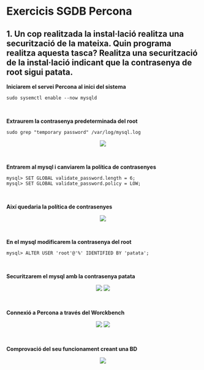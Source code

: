 # Exercicis SGDB Percona

## 1.	Un cop realitzada la instal·lació realitza una securització de la mateixa. Quin programa realitza aquesta tasca? Realitza una securització de la instal·lació indicant que la contrasenya de root sigui patata.

**Iniciarem el servei Percona al inici del sistema**
```
sudo sysemctl enable --now mysqld
```
<br />

**Extraurem la contrasenya predeterminada del root**
```
sudo grep "temporary password" /var/log/mysql.log
```
<p align="center">
 <img src="https://user-images.githubusercontent.com/61474788/154856256-19f71c76-2854-4cc3-a0ec-1bc535092caa.png">
</p>

<br />

**Entrarem al mysql i canviarem la política de contrasenyes**
```
mysql> SET GLOBAL validate_password.length = 6;
mysql> SET GLOBAL validate_password.policy = LOW;
```

<br />

**Així quedaria la política de contrasenyes**

<p align="center">
 <img src="https://user-images.githubusercontent.com/61474788/154857424-c28e83ff-8912-4b01-87a7-b54f789b9d25.png">
</p>

<br />

**En el mysql modificarem la contrasenya del root**
```
mysql> ALTER USER 'root'@'%' IDENTIFIED BY 'patata';
```

<br />

**Securitzarem el mysql amb la contrasenya patata**
<p align="center">
 <img src="https://user-images.githubusercontent.com/61474788/154856831-6bcbdc0c-f9da-4cad-8954-90297a5e04a9.png">
 <img src="https://user-images.githubusercontent.com/61474788/154856833-f8d8190e-b644-4a59-993e-407ac6574f60.png">
</p>

<br />

**Connexió a Percona a través del Worckbench**

<p align="center">
 <img src="https://user-images.githubusercontent.com/61474788/154857329-b6c52744-1bd5-4501-9fd4-f97486bf0d0b.png">
 <img src="https://user-images.githubusercontent.com/61474788/154857344-edee468f-b2d9-49d7-8c93-6cefa46a7e56.png">
</p>

<br />
  
**Comprovació del seu funcionament creant una BD**
<p align="center">
 <img src="https://user-images.githubusercontent.com/61474788/154857072-26f36b52-15b6-493e-abcc-45fda9675840.png">
</p>


